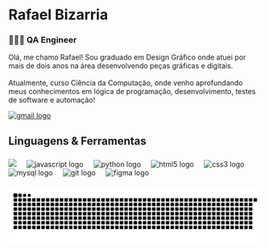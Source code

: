 <h1 align="left">Rafael Bizarria </h1>

###
<h3>🧑🏿‍💻 QA Engineer </h3>
<p align="left">Olá, me chamo Rafael! Sou graduado em Design Gráfico onde atuei por mais de dois anos na área desenvolvendo peças gráficas e digitais. <br><br>Atualmente, curso Ciência da Computação, onde venho aprofundando meus conhecimentos em lógica de programação, desenvolvimento, testes de software e automação!</p>
  <a href="mailto:rafaelbpmt@gmail.com target="_blank">
    <img src="https://img.shields.io/static/v1?message=Gmail&logo=gmail&label=&color=FFFFFF&logoColor=242424&labelColor=&style=for-the-badge" height="29" alt="gmail logo"  />
  </a>
  
###

<h2 align="left">Linguagens & Ferramentas</h2>

###

<div align="left">
  <img src="https://github.com/cypress-io/cypress-icons/blob/master/src/logo/cypress-io-logo-round.svg" height="40"/>
  <img width="12" />
  <img src="https://cdn.jsdelivr.net/gh/devicons/devicon/icons/javascript/javascript-original.svg" height="40" alt="javascript logo"  />
  <img width="12" />
  <img src="https://cdn.jsdelivr.net/gh/devicons/devicon/icons/python/python-original.svg" height="40" alt="python logo"  />
  <img width="12" />
  <img src="https://cdn.jsdelivr.net/gh/devicons/devicon/icons/html5/html5-original.svg" height="40" alt="html5 logo"  />
  <img width="12" />
  <img src="https://cdn.jsdelivr.net/gh/devicons/devicon/icons/css3/css3-original.svg" height="40" alt="css3 logo"  />
  <img width="12" />
  <img src="https://cdn.jsdelivr.net/gh/devicons/devicon/icons/mysql/mysql-original.svg" height="40" alt="mysql logo"  />
  <img width="12" />
  <img src="https://cdn.jsdelivr.net/gh/devicons/devicon/icons/git/git-original.svg" height="40" alt="git logo"  />
  <img width="12" />
  <img src="https://cdn.jsdelivr.net/gh/devicons/devicon/icons/figma/figma-original.svg" height="40" alt="figma logo"  />
</div>

###

<picture>
  <source media="(prefers-color-scheme: dark)" srcset="https://raw.githubusercontent.com/rafaelbpmt/rafaelbpmt/output/github-contribution-grid-snake-dark.svg">
  <source media="(prefers-color-scheme: light)" srcset="https://raw.githubusercontent.com/rafaelbpmt/rafaelbpmt/output/github-contribution-grid-snake.svg">
  <img alt="github contribution grid snake animation" src="https://raw.githubusercontent.com/rafaelbpmt/rafaelbpmt/output/github-contribution-grid-snake.svg">
</picture>

###
